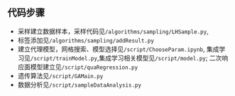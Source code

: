 ## 代码步骤
- 采样建立数据样本，采样代码见`/algorithms/sampling/LHSample.py`,
- 标签添加见`/algorithms/sampling/addResult.py`
- 建立代理模型，网格搜索、模型选择见`/script/ChooseParam.ipynb`, 集成学习见`/script/trainModel.py`,集成学习相关模型见`/script/model.py`; 二次响应面模型建立见`/script/quaRegression.py`
- 遗传算法见`/script/GAMain.py`
- 数据分析见`/script/sampleDataAnalysis.py`
